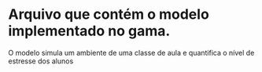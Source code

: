 # Arquivo que contém o modelo implementado no gama.

O modelo simula um ambiente de uma classe de aula e quantifica o nível de estresse dos alunos
